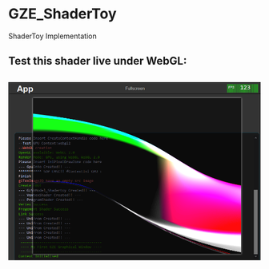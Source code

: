 # GZE_ShaderToy
ShaderToy Implementation

## Test this shader live under WebGL:
## [![Screen Shot](Result/WebGL.png)](https://cwc-gze.github.io/GZE_ShaderToy/Result/Web_Emsc/App.html)
